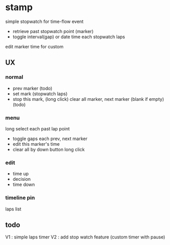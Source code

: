 # stamp

simple stopwatch for time-flow event

- retrieve past stopwatch point (marker)
- toggle interval(gap) or date time each stopwatch laps

edit marker time for custom 

## UX
 
### normal

- prev marker (todo)
- set mark (stopwatch laps)
- stop this mark, (long click) clear all marker, next marker (blank if empty) (todo)

### menu

long select each past lap point

- toggle gaps each prev, next marker
- edit this marker's time
- clear all by down button long click

### edit

- time up
- decision
- time down

### timeline pin

laps list


## todo

V1 : simple laps timer
V2 : add stop watch feature (custom timer with pause)